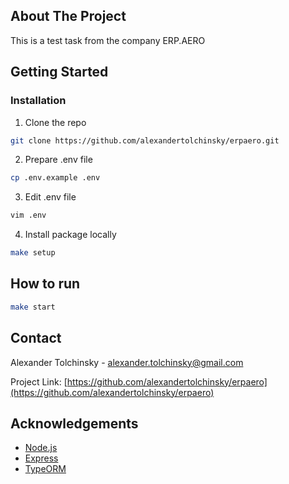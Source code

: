 ## About The Project
This is a test task from the company ERP.AERO

## Getting Started
### Installation
1. Clone the repo
```sh 
git clone https://github.com/alexandertolchinsky/erpaero.git
```
2. Prepare .env file
```sh
cp .env.example .env
```
3. Edit .env file
```sh
vim .env
```
4. Install package locally
```sh
make setup
```
## How to run

```sh 
make start
```

## Contact
Alexander Tolchinsky - alexander.tolchinsky@gmail.com

Project Link: [https://github.com/alexandertolchinsky/erpaero](https://github.com/alexandertolchinsky/erpaero)

## Acknowledgements
* [Node.js](https://nodejs.org)
* [Express](https://expressjs.com)
* [TypeORM](https://typeorm.io)
